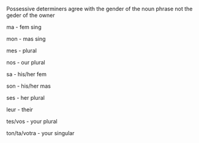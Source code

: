Possessive determiners agree with the gender of the noun phrase not the geder of the owner



ma - fem sing

mon - mas sing

mes - plural 



nos - our plural

sa - his/her fem

son - his/her mas

ses - her plural

leur - their

tes/vos - your plural

ton/ta/votra - your singular



